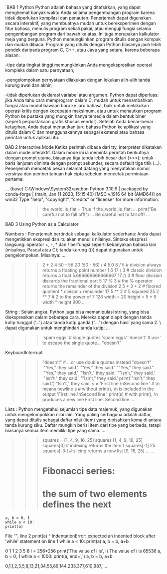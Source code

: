 `BAB 1
Python
Python adalah bahasa yang ditafsirkan, yang dapat menghemat banyak waktu Anda selama pengembangan program karena tidak diperlukan kompilasi dan penautan. Penerjemah dapat digunakan secara interaktif, yang membuatnya mudah untuk bereksperimen dengan fitur bahasa, menulis program sekali pakai, atau menguji fungsi selama pengembangan program dari bawah ke atas. Ini juga merupakan kalkulator meja yang berguna.
Python memungkinkan program ditulis dengan kompak dan mudah dibaca. Program yang ditulis dengan Python biasanya jauh lebih pendek daripada program C, C++, atau Java yang setara, karena beberapa alasan:

-tipe data tingkat tinggi memungkinkan Anda mengekspresikan operasi kompleks dalam satu pernyataan;

-pengelompokan pernyataan dilakukan dengan lekukan alih-alih tanda kurung awal dan akhir;

-tidak diperlukan deklarasi variabel atau argumen.
Python dapat diperluas: jika Anda tahu cara memprogram dalam C, mudah untuk menambahkan fungsi atau modul bawaan baru ke juru bahasa, baik untuk melakukan operasi kritis dengan kecepatan maksimum, atau untuk menautkan program Python ke pustaka yang mungkin hanya tersedia dalam bentuk biner (seperti perpustakaan grafis khusus vendor). Setelah Anda benar-benar ketagihan, Anda dapat menautkan juru bahasa Python ke aplikasi yang ditulis dalam C dan menggunakannya sebagai ekstensi atau bahasa perintah untuk aplikasi itu.

BAB 2
Interactive Mode
Ketika perintah dibaca dari tty, interpreter dikatakan dalam mode interaktif. Dalam mode ini ia meminta perintah berikutnya dengan prompt utama, biasanya tiga tanda lebih besar dari (>>>); untuk baris lanjutan diminta dengan prompt sekunder, secara default tiga titik (...). Penerjemah mencetak pesan selamat datang yang menyatakan nomor versinya dan pemberitahuan hak cipta sebelum mencetak permintaan pertama:

...
(base) C:\Windows\System32>python
Python 3.10.9 | packaged by conda-forge | (main, Jan 11 2023, 15:15:40) [MSC v.1916 64 bit (AMD64)] on win32
Type "help", "copyright", "credits" or "license" for more information.
>>> the_world_is_flat = True
>>> if the_world_is_flat:
...     print("Be careful not to fall off!")
...
Be careful not to fall off!
...

BAB 3
Using Python as a Calculator 

Numbers :
Penerjemah bertindak sebagai kalkulator sederhana: Anda dapat mengetikkan ekspresi dan itu akan menulis nilainya. Sintaks ekspresi langsung: operator +, -, * dan / berfungsi seperti kebanyakan bahasa lain (misalnya, Pascal atau C); tanda kurung (()) dapat digunakan untuk pengelompokan. Misalnya:
...
>>> 2 + 2
4
>>> 50 - 5*6
20
>>> (50 - 5*6) / 4
5.0
>>> 8 / 5  # division always returns a floating point number
1.6
>>> 17 / 3  # classic division returns a float
5.666666666666667
>>> 17 // 3  # floor division discards the fractional part
5
>>> 17 % 3  # the % operator returns the remainder of the division
2
>>> 5 * 3 + 2  # floored quotient * divisor + remainder
17
>>> 5 ** 2  # 5 squared
25
>>> 2 ** 7  # 2 to the power of 7
128
>>> width = 20
>>> height = 5 * 9
>>> width * height
900
...

String :
Selain angka, Python juga bisa memanipulasi string, yang bisa diekspresikan dalam beberapa cara. Mereka dapat diapit dengan tanda kutip tunggal ('...') atau tanda kutip ganda ("...") dengan hasil yang sama 2. \ dapat digunakan untuk menghindari tanda kutip:
...
>>> 'spam eggs'  # single quotes
'spam eggs'
>>> 'doesn\'t'  # use \' to escape the single quote...
"doesn't"
>>>
KeyboardInterrupt
>>> "doesn't"  # ...or use double quotes instead
"doesn't"
>>> '"Yes," they said.'
'"Yes," they said.'
>>> "\"Yes,\" they said."
'"Yes," they said.'
>>> '"Isn\'t," they said.'
'"Isn\'t," they said.'
>>> '"Isn\'t," they said.'
'"Isn\'t," they said.'
>>> print('"Isn\'t," they said.')
"Isn't," they said.
>>> s = 'First line.\nSecond line.'  # \n means newline
>>> s  # without print(), \n is included in the output
'First line.\nSecond line.'
>>> print(s)  # with print(), \n produces a new line
First line.
Second line.
...

Lists :
Python mengetahui sejumlah tipe data majemuk, yang digunakan untuk mengelompokkan nilai lain. Yang paling serbaguna adalah daftar, yang dapat ditulis sebagai daftar nilai (item) yang dipisahkan koma di antara tanda kurung siku. Daftar mungkin berisi item dari tipe yang berbeda, tetapi biasanya semua item memiliki tipe yang sama.
...
>>> squares = [1, 4, 9, 16, 25]
>>> squares
[1, 4, 9, 16, 25]
>>> squares[0]  # indexing returns the item
1
>>> squares[-1]
25
>>> squares[-3:]  # slicing returns a new list
[9, 16, 25]
...
...
>>> # Fibonacci series:
>>> # the sum of two elements defines the next
    a, b = 0, 1
    while a < 10:
    print(a)
  File "<stdin>", line 2
    print(a)
    ^
IndentationError: expected an indented block after 'while' statement on line 1
    while a < 10:
         print(a)
         a, b = b, a+b

0
1
1
2
3
5
8
   i = 256*256
     print('The value of i is', i)
The value of i is 65536
     a, b = 0, 1
while a < 1000:
     print(a, end=',')
     a, b = b, a+b

0,1,1,2,3,5,8,13,21,34,55,89,144,233,377,610,987,`
...
